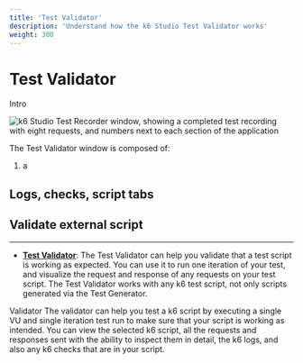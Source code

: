 ```yaml
---
title: 'Test Validator'
description: 'Understand how the k6 Studio Test Validator works'
weight: 300
---
```


# Test Validator

Intro

![k6 Studio Test Recorder window, showing a completed test recording with eight requests, and numbers next to each section of the application](/media/docs/k6-studio/screenshot-k6-studio-test-recorder.png)

The Test Validator window is composed of:

1. a

## Logs, checks, script tabs

## Validate external script

---

- [**Test Validator**](https://grafana.com/docs/k6/latest/components/test-validator/): The Test Validator can help you validate that a test script is working as expected. You can use it to run one iteration of your test, and visualize the request and response of any requests on your test script. The Test Validator works with any k6 test script, not only scripts generated via the Test Generator.

Validator
The validator can help you test a k6 script by executing a single VU and single iteration test run to make sure that your script is working as intended. You can view the selected k6 script, all the requests and responses sent with the ability to inspect them in detail, the k6 logs, and also any k6 checks that are in your script.
